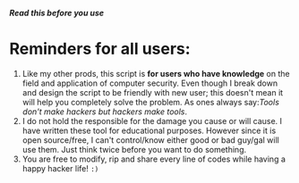 **_Read this before you use_**

# Reminders for all users: #

  1. Like my other prods, this script is **for users who have knowledge** on the field and application of computer security. Even though I break down and design the script to be friendly with new user; this doesn't mean it will help you completely solve the problem. As ones always say:_Tools don't make hackers but hackers make tools_.
  1. I do not hold the responsible for the damage you cause or will cause. I have written these tool for educational purposes. However since it is open source/free, I can't control/know either good or bad guy/gal will use them. Just think twice before you want to do something.
  1. You are free to modify, rip and share every line of codes while having a happy hacker life! `:)`